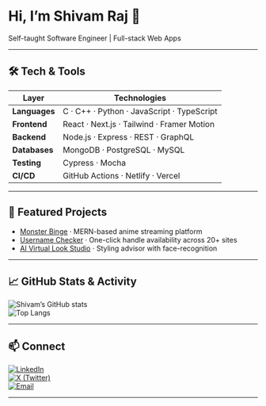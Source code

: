 # Hi, I’m **Shivam Raj** 👋

Self-taught Software Engineer | Full-stack Web Apps 

---

## 🛠 Tech & Tools

| Layer        | Technologies                              |
| ------------ | ----------------------------------------- |
| **Languages**| C · C++ · Python · JavaScript · TypeScript|
| **Frontend** | React · Next.js · Tailwind · Framer Motion|
| **Backend**  | Node.js · Express · REST · GraphQL        |
| **Databases**| MongoDB · PostgreSQL · MySQL              |
| **Testing**  | Cypress · Mocha                           |
| **CI/CD**    | GitHub Actions · Netlify · Vercel         |

---

## 🚀 Featured Projects

- [Monster Binge](https://github.com/therajshivam/monster-binge) · MERN-based anime streaming platform  
- [Username Checker](https://github.com/therajshivam/username-checker) · One-click handle availability across 20+ sites  
- [AI Virtual Look Studio](https://github.com/therajshivam/ai-virtual-look) · Styling advisor with face-recognition  

---

## 📈 GitHub Stats & Activity

![Shivam’s GitHub stats](https://github-readme-stats.vercel.app/api?username=therajshivam&show_icons=true)  
![Top Langs](https://github-readme-stats.vercel.app/api/top-langs/?username=therajshivam&layout=compact) 

---

## 📫 Connect

[![LinkedIn](https://img.shields.io/badge/LinkedIn-blue?logo=linkedin)](https://www.linkedin.com/in/therajshivam/)  
[![X (Twitter)](https://img.shields.io/badge/X-black?logo=twitter)](https://x.com/therajshivam)  
[![Email](https://img.shields.io/badge/Email-red?logo=gmail)](mailto:rajshivam2386@gmail.com)  

---
